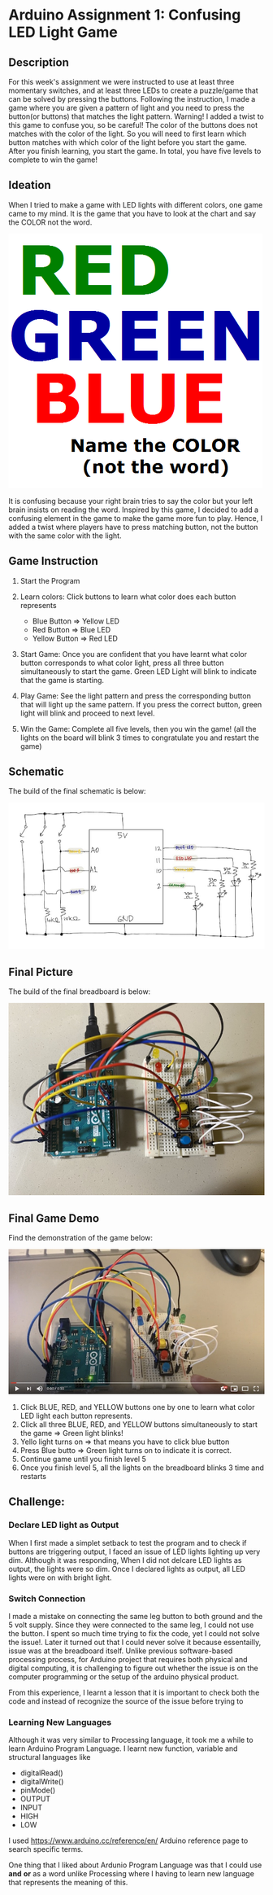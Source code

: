 # Arduino Assignment 1: Confusing LED Light Game

## Description 
For this week's assignment we were instructed to use at least three momentary switches, and at least three LEDs to create a puzzle/game that can be solved by pressing the buttons. Following the instruction, I made a game where you are given a pattern of light and you need to press the button(or buttons) that matches the light pattern. Warning! I added a twist to this game to confuse you, so be careful! The color of the buttons does not matches with the color of the light. So you will need to first learn which button matches with which color of the light before you start the game. After you finish learning, you start the game. In total, you have five levels to complete to win the game! 

## Ideation 
When I tried to make a game with LED lights with different colors, one game came to my mind. It is the game that you have to look at the chart and say the COLOR not the word. 

![alt-text](Images/namecolor.png)

It is confusing because your right brain tries to say the color but your left brain insists on reading the word. Inspired by this game, I decided to add a confusing element in the game to make the game more fun to play. Hence, I added a twist where players have to press matching button, not the button with the same color with the light.  

## Game Instruction 
1) Start the Program

2) Learn colors: Click buttons to learn what color does each button represents

   - Blue Button => Yellow LED
   - Red Button => Blue LED
   - Yellow Button => Red LED
   
3) Start Game: Once you are confident that you have learnt what color button corresponds to what color light, press all three button simultaneously to start the game. Green LED Light will blink to indicate that the game is starting. 

4) Play Game: See the light pattern and press the corresponding button that will light up the same pattern. If you press the correct button, green light will blink and proceed to next level.

5) Win the Game: Complete all five levels, then you win the game! (all the lights on the board will blink 3 times to congratulate you and restart the game)

## Schematic
The build of the final schematic is below:

![alt-text](Images/lightgameshcematic.jpg)

## Final Picture
The build of the final breadboard is below:

![alt-text](Images/cleangame1.jpg)

## Final Game Demo
Find the demonstration of the game below: 

[![Watch the video](Images/lastgamefinalimage.jpg)](https://youtu.be/LDsbpfi08Vc)

1) Click BLUE, RED, and YELLOW buttons one by one to learn what color LED light each button represents.
2) Click all three BLUE, RED, and YELLOW buttons simultaneously to start the game => Green light blinks!
3) Yello light turns on => that means you have to click blue button
4) Press Blue butto => Green light turns on to indicate it is correct.
5) Continue game until you finish level 5
6) Once you finish level 5, all the lights on the breadboard blinks 3 time and restarts


## Challenge:

### Declare LED light as Output ###
When I first made a simplet setback to test the program and to check if buttons are triggering output, I faced an issue of LED lights lighting up very dim.
Although it was responding, 
When I did not delcare LED lights as output, the lights were so dim.
Once I declared lights as output, all LED lights were on with bright light. 

### Switch Connection ###
I made a mistake on connecting the same leg button to both ground and the 5 volt supply. Since they were connected to the same leg, I could not use the button. I spent so much time trying to fix the code, yet I could not solve the issue!. Later it turned out that I could never solve it because essentailly, issue was at the breadboard itself. Unlike previous software-based processing process, for Arduino project that requires both physical and digital computing, it is challenging to figure out whether the issue is on the computer programming or the setup of the arduino physical product. 

From this experience, I learnt a lesson that it is important to check both the code and instead of  recognize the source of the issue before trying to

### Learning New Languages ###
Although it was very similar to Processing language, it took me a while to learn Arduino Program Language.
I learnt new function, variable and structural languages like 
- digitalRead()
- digitalWrite()
- pinMode()
- OUTPUT
- INPUT
- HIGH
- LOW

I used https://www.arduino.cc/reference/en/ Arduino reference page to search specific terms.

One thing that I liked about Ardunio Program Language was that I could use **and** **or** as a word unlike Processing where I having to learn new language that represents the meaning of this. 


